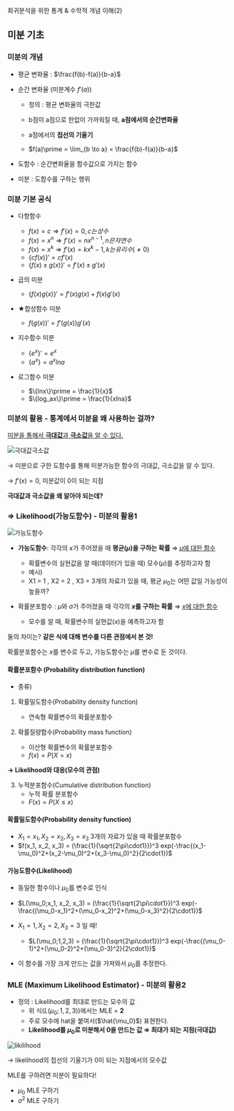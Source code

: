 회귀분석을 위한 통계 & 수학적 개념 이해(2)

## 미분 기초

### 미분의 개념

- 평균 변화율 : $\frac{f(b)-f(a)}{b-a}$

- 순간 변화율 (미분계수 $f\prime(a)$)
    - 정의 : 평균 변화율의 극한값
    - b점이 a점으로 한없이 가까워질 때, **a점에서의 순간변화율**
    - a점에서의 **접선의 기울기**
    
    - $f(a)\prime = \lim_{b \to a} = \frac{f(b)-f(a)}{b-a}$
    
- 도함수 : 순간변화율을 함수값으로 가지는 함수

- 미분 : 도함수를 구하는 행위

### 미분 기본 공식

- 다항함수 
    - $f(x) = c \Rightarrow f\prime(x) = 0, c는 상수$
    - $f(x) = x^n \Rightarrow f\prime(x) = nx^{n-1}, n은 자연수$
    - $f(x) = x^k \Rightarrow f\prime(x) = kx^k-1, k는 유리수(\neq 0)$
    - $\{cf(x)\}\prime = cf\prime(x)$
    - $\{f(x)\pm g(x)\}\prime = f\prime(x) \pm g\prime(x)$

- 곱의 미분
    - $\{f(x)g(x)\}\prime = f\prime(x)g(x) + f(x)g\prime(x)$

- ★합성함수 미분
    - $f(g(x))\prime = f\prime(g(x))g\prime(x)$
    
- 지수함수 미분
    - $\{e^x\}\prime = e^x$
    - $\{a^x\} = a^xlna$

- 로그함수 미분
    - $\{lnx\}\prime = \frac{1}{x}$
    - $\{log_ax\}\prime = \frac{1}{xlna}$

### 미분의 활용 - 통계에서 미분을 왜 사용하는 걸까?

<u>미분을 통해서 **극대값**과 **극소값**을 알 수 있다.</u>

![극대값극소값](image/IMG_1059.JPG)

$\rightarrow$ 미분으로 구한 도함수를 통해 미분가능한 함수의 극대값, 극소값을 알 수 있다.

$\rightarrow$ $f\prime(x)=0$, 미분값이 0이 되는 지점 

**극대값과 극소값을 왜 알아야 되는데?**

### $\Rightarrow$ Likelihood(가능도함수) - 미분의 활용1

![가능도함수](image/IMG_1060.JPG)

- **가능도함수**: 각각의 $x$가 주어졌을 때 **평균($\mu$)을 구하는 확률** $\Rightarrow$ <u>$\mu$에 대한 함수</u>
    - 확률변수의 실현값을 알 때(데이터가 있을 때) 모수($\mu$)를 추정하고자 함
    - 예시) 
    - X1 = 1 , X2 = 2 , X3 = 3개의 자료가 있을 때, 평균 $\mu_0$는 어떤 값일 가능성이 높을까?


- 확률분포함수 : $\mu$와 $\sigma$가 주어졌을 때 각각의 **$x$를 구하는 확률** $\Rightarrow$ <u>$x$에 대한 함수</u>
    - 모수를 알 때, 확률변수의 실현값($x$)을 예측하고자 함 
    
둘의 차이는?
**같은 식에 대해 변수를 다른 관점에서 본 것!**

확률분포함수는 $x$를 변수로 두고, 가능도함수는 $\mu$를 변수로 둔 것이다.

#### 확률분포함수 (Probability distribution function)

- 종류)
1. 확률밀도함수(Probability density function) 
    - 연속형 확률변수의 확률분포함수


2. 확률질량함수(Probability mass function)
    - 이산형 확률변수의 확률분포함수
    - $f(x) = P(X = x)$

**$\rightarrow$ Likelihood와 대응(모수의 관점)**

3. 누적분포함수(Cumulative distribution function)
    - 누적 확률 분포함수
    - $F(x) = P(X \leq x)$
    

#### 확률밀도함수(Probability density function)
- $X_1 = x_1, X_2 = x_2, X_3 = x_3$ 3개의 자료가 있을 때 확률분포함수
- $f(x_1, x_2, x_3) = (\frac{1}{\sqrt{2\pi\cdot1}})^3 exp(-\frac{(x_1-\mu_0)^2+(x_2-\mu_0)^2+(x_3-\mu_0)^2}{2\cdot1})$

#### 가능도함수(Likelihood)
- 동일한 함수이나 $\mu_0$를 변수로 인식
- $L(\mu_0;x_1, x_2, x_3) = (\frac{1}{\sqrt{2\pi\cdot1}})^3 exp(-\frac{(\mu_0-x_1)^2+(\mu_0-x_2)^2+(\mu_0-x_3)^2}{2\cdot1})$
- $X_1 = 1, X_2 = 2, X_3 = 3$ 일 때!
    - $L(\mu_0;1,2,3) = (\frac{1}{\sqrt{2\pi\cdot1}})^3 exp(-\frac{(\mu_0-1)^2+(\mu_0-2)^2+(\mu_0-3)^2}{2\cdot1})$
    
- 이 함수를 가장 크게 만드는 값을 가져와서 $\mu_0$를 추정한다.

### MLE (Maximum Likelihood Estimator) - 미분의 활용2

- 정의 : Likelihood를 최대로 만드는 모수의 값
    - 위 식($L(\mu_0;1,2,3)$)에서는 MLE = **2**
    - 주로 모수에 hat을 붙여서($\hat{\mu_0}$) 표현한다.
    - **Likelihood를 $\mu_0$로 미분해서 0을 만드는 값 $\Rightarrow$ 최대가 되는 지점(극대값)**

![likilihood](image/IMG_1061.JPG)

$\rightarrow$ likelihood의 접선의 기울기가 0이 되는 지점에서의 모수값

MLE를 구하려면 미분이 필요하다!

- $\mu_0$ MLE 구하기
- $\sigma^2$ MLE 구하기
